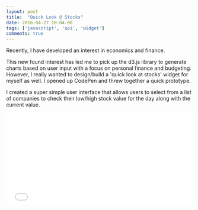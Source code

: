 ```yaml
---
layout: post
title:  "Quick Look @ Stocks"
date: 2016-04-27 10:04:00
tags: ['javascript', 'api', 'widget']
comments: true
---
```


Recently, I have developed an interest in economics and finance.

This new found interest has led me to pick up the d3.js library to generate charts based on user input with a focus on personal finance and budgeting. However, I really wanted to design/build a 'quick look at stocks' widget for myself as well. I opened up CodePen and threw together a quick prototype.

I created a super simple user interface that allows users to select from a list of companies to check their low/high stock value for the day along with the current value.

<iframe height='250' scrolling='no' src='//codepen.io/sceendy/embed/NNwzad/?height=250&theme-id=11022&default-tab=result' frameborder='no' allowtransparency='true' allowfullscreen='true' style='width: 100%;'>See the Pen <a href='http://codepen.io/sceendy/pen/NNwzad/'> stock info</a> by Cindy Juarez (<a href='http://codepen.io/sceendy'>@sceendy</a>) on <a href='http://codepen.io'>CodePen</a>.
</iframe>
